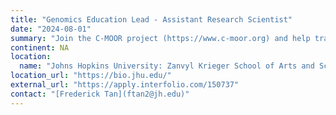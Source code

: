 ```yaml
---
title: "Genomics Education Lead - Assistant Research Scientist"
date: "2024-08-01"
summary: "Join the C-MOOR project (https://www.c-moor.org) and help transform genomics education by providing early research experiences for the next generation of data scientists. Our team is focused on integrating genomic data science into the curriculum, ensuring students gain hands-on research experience regardless of their institutional affiliation. As the Genomics Education Lead, you will create lessons, support instructors, and assess the impact of CUREs covering areas such as soil metagenomics (http://biodigs.gdscn.org) and transcriptomics (https://science.c-moor.org/miniCURE-RNA-seq) that will be used at JHU and our partners at 2- and 4-year institutions. This position is at the Assistant Research Scientist level and funded for two years, with additional employment contingent upon securing further funding"
continent: NA
location:
  name: "Johns Hopkins University: Zanvyl Krieger School of Arts and Sciences: Department of Biology; Baltimore, MD, USA"
location_url: "https://bio.jhu.edu/"
external_url: "https://apply.interfolio.com/150737"
contact: "[Frederick Tan](ftan2@jh.edu)"
---
```

